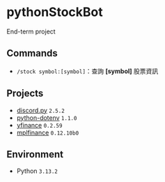 # pythonStockBot
End-term project

## Commands
- `/stock symbol:[symbol]`：查詢 **[symbol]** 股票資訊

## Projects
- [discord.py](https://pypi.org/project/discord.py/) `2.5.2`
- [python-dotenv](https://pypi.org/project/python-dotenv/) `1.1.0`
- [yfinance](https://pypi.org/project/yfinance/) `0.2.59`
- [mplfinance](https://pypi.org/project/mplfinance/) `0.12.10b0`

## Environment
- Python `3.13.2`